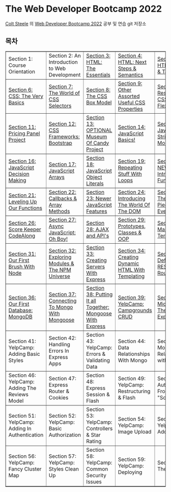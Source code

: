 # The Web Developer Bootcamp 2022

<a href="https://github.com/Colt"> Colt Steele</a> 의 <a href="http://www.udemy.com/course/the-web-developer-bootcamp/">Web Developer Bootcamp 2022</a> 공부 및 연습 git 저장소

## 목차

<table class="tftable" border="1">
  <tr>
    <td>Section 1: Course Orientation</td>
    <td>Section 2: An Introduction to Web Development</td>
    <td><a href="https://github.com/PMtHk/TheWebBootCamp2022/tree/main/01_HTML_Intro">Section 3: HTML: The Essentials</a></td>
    <td><a href="https://github.com/PMtHk/TheWebBootCamp2022/tree/main/02_HTML_Semantic">Section 4: HTML: Next Steps & Semantics</td>
    <td><a href="https://github.com/PMtHk/TheWebBootCamp2022/tree/main/03_HTML_Form%20%26%20Table">Section 5: HTML: Froms & Tables</td>
  </tr>
  <tr>
    <td><a href="https://github.com/PMtHk/TheWebBootCamp2022/tree/main/04_CSS_Intro">Section 6: CSS: The Very Basics</td>
    <td><a href="https://github.com/PMtHk/TheWebBootCamp2022/tree/main/05_CSS_Selector">Section 7: The World of CSS Selectors</td>
    <td><a href="https://github.com/PMtHk/TheWebBootCamp2022/tree/main/06_CSS_BoxModel%20%26%20Units">Section 8: The CSS Box Model</td>
    <td><a href="https://github.com/PMtHk/TheWebBootCamp2022/tree/main/07_CSS_More%20Properties">Section 9: Other Assorted Useful CSS Properties</td>
    <td><a href="https://github.com/PMtHk/TheWebBootCamp2022/tree/main/08_CSS_FlexBox%20%26%20Responsive">Section 10: Responsive CSS & Flexbox</td>
  </tr>
  <tr>
    <td><a href="https://github.com/PMtHk/TheWebBootCamp2022/tree/main/Project/Pricing_Panel">Section 11: Pricing Panel Project</td>
    <td><a href="https://github.com/PMtHk/TheWebBootCamp2022/tree/main/09_CSS_Bootstrap">Section 12: CSS Frameworks: Bootstrap</td>
    <td><a href="https://github.com/PMtHk/TheWebBootCamp2022/tree/main/Project/Museum_Of_Candy">Section 13: OPTIONAL Museum Of Candy Project</td>
    <td><a href="https://github.com/PMtHk/TheWebBootCamp2022/tree/main/10_JS_Intro">Section 14: JavaScript Basics!</td>
    <td><a href="https://github.com/PMtHk/TheWebBootCamp2022/tree/main/11_JS_String">Section 15: JavaScript Strings and More</td>
  </tr>
  <tr>
    <td><a href="https://github.com/PMtHk/TheWebBootCamp2022/tree/main/12_JS_Boolean%20Logic">Section 16: JavaScript Decision Making</td>
    <td><a href="https://github.com/PMtHk/TheWebBootCamp2022/tree/main/13_JS_Array">Section 17: JavaScript Arrays</td>
    <td><a href="https://github.com/PMtHk/TheWebBootCamp2022/tree/main/14_JS_Object%20Literals">Section 18: JavaScript Object Literals</td>
    <td><a href="https://github.com/PMtHk/TheWebBootCamp2022/tree/main/15_JS_Loops">Section 19: Repeating Stuff With Loops</td>
    <td><a href="https://github.com/PMtHk/TheWebBootCamp2022/tree/main/16_JS_Functions">Section 20: NEW: Introducing Functions</td>
  </tr>
  <tr>
    <td><a href="https://github.com/PMtHk/TheWebBootCamp2022/tree/main/16_JS_Functions">Section 21: Leveling Up Our Functions</td>
    <td><a href="https://github.com/PMtHk/TheWebBootCamp2022/tree/main/17_JS_Callback%20Method">Section 22: Callbacks & Array Methods</td>
    <td><a href="https://github.com/PMtHk/TheWebBootCamp2022/tree/main/18_JS_New%20Features">Section 23: Newer JavaScript Features</td>
    <td><a href="https://github.com/PMtHk/TheWebBootCamp2022/tree/main/19_DOM_Intro">Section 24: Introducing The World Of The DOM</td>
    <td><a href="https://github.com/PMtHk/TheWebBootCamp2022/tree/main/20_DOM_Events">Section 25: The Missing Piece: DOM Events</td>
  </tr>
  <tr>
    <td><a href="https://github.com/PMtHk/TheWebBootCamp2022/tree/main/Project/ScoreKeeper">Section 26: Score Keeper CodeAlong</td>
    <td><a href="https://github.com/PMtHk/TheWebBootCamp2022/tree/main/21_JS_Async">Section 27: Async JavaScript: Oh Boy!</td>
    <td><a href="https://github.com/PMtHk/TheWebBootCamp2022/tree/main/22_JS_AJAX%20%26%20API">Section 28: AJAX and API's</td>
    <td><a href="https://github.com/PMtHk/TheWebBootCamp2022/tree/main/23_JS_OOP">Section 29: Prototypes, Classes & OOP</td>
    <td><a href="https://github.com/PMtHk/TheWebBootCamp2022/tree/main/24_Terminal">Section 30: Mastering The Terminal</td>
  </tr>
  <tr>
    <td><a href="https://github.com/PMtHk/TheWebBootCamp2022/tree/main/25_Node_Intro">Section 31: Our First Brush With Node</td>
    <td><a href="https://github.com/PMtHk/TheWebBootCamp2022/tree/main/26_Node_NPM">Section 32: Exploring Modules & The NPM Universe</td>
    <td><a href="https://github.com/PMtHk/TheWebBootCamp2022/tree/main/27_Express_Intro/FirstApp">Section 33: Creating Servers With Express</td>
    <td><a href="https://github.com/PMtHk/TheWebBootCamp2022/tree/main/28_Express_Templating">Section 34: Creating Dynamic HTML With Templating</td>
    <td><a href="https://github.com/PMtHk/TheWebBootCamp2022/tree/main/29_Express_RESTful%20Routes">Section 35: Defining RESTful Routes</td>
  </tr>
  <tr>
    <td><a href="https://github.com/PMtHk/TheWebBootCamp2022/tree/main/30_Mongoose_Intro">Section 36: Our First Database: MongoDB</td>
    <td><a href="https://github.com/PMtHk/TheWebBootCamp2022/tree/main/31_Mongoose_Express">Section 37: Connecting To Mongo With Mongoose</td>
    <td><a href="https://github.com/PMtHk/TheWebBootCamp2022/tree/main/31_Mongoose_Express">Section 38: Putting It all Together: Mongoose With Express</td>
    <td><a href="https://github.com/PMtHk/TheWebBootCamp2022/commit/6b7834b6a6e01db107cb0770d6c2284a16622f87">Section 39: YelpCamp: Campgrounds CRUD</a></td>
    <td><a href="https://github.com/PMtHk/TheWebBootCamp2022/tree/main/32_Middleware_Intro">Section 40: Middleware: The Key To Express</a></td>
  </tr>
  <tr>
    <td>Section 41: YelpCamp: Adding Basic Styles</td>
    <td>Section 42: Handling Errors In Express Apps</td>
    <td>Section 43: YelpCamp: Errors & Validating Data</td>
    <td>Section 44: Data Relationships With Mongo</td>
    <td>Section 45: Mongo Relationships with Express</td>
  </tr>
  <tr>
    <td>Section 46: YelpCamp: Adding The Reviews Model</td>
    <td>Section 47: Express Router & Cookies</td>
    <td>Section 48: Express Session & Flash</td>
    <td>Section 49: YelpCamp: Restructuring & Flash</td>
    <td>Section 50: Authentication From "Scratch"</td>
  </tr>
  <tr>
    <td>Section 51: YelpCamp: Adding In Authentication</td>
    <td>Section 52: YelpCamp: Basic Authorization</td>
    <td>Section 53: YelpCamp: Controllers & Star Rating</td>
    <td>Section 54: YelpCamp: Image Upload</td>
    <td>Section 55: YelpCamp: Adding Maps</td>
  </tr>
  <tr>
    <td>Section 56: YelpCamp: Fancy Cluster Map</td>
    <td>Section 57: YelpCamp: Styles Clean Up</td>
    <td>Section 58: YelpCamp: Common Security Issues</td>
    <td>Section 59: YelpCamp: Deploying</td>
    <td>Section 60: The End :(</td>
  </tr>

</table>
